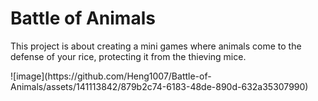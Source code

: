 <h1>Battle of Animals</h1>
<p>This project is about creating a mini games where animals come to the defense of your rice, protecting it from the thieving mice.</p>
![image](https://github.com/Heng1007/Battle-of-Animals/assets/141113842/879b2c74-6183-48de-890d-632a35307990)


